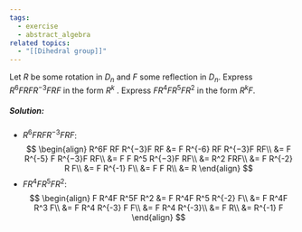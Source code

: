 ```yaml
---
tags:
  - exercise
  - abstract_algebra
related topics:
  - "[[Dihedral group]]"
---
```

Let $R$ be some rotation in $D_n$ and $F$ some reflection in $D_n$. Express $R^6F RF R^{−3}F RF$ in the form $R^k$ . Express $F R^4F R^5F R^2$ in the form $R^kF$.
##### Solution:
- $R^6F RF R^{−3}F RF$:$$
	\begin{align}
		R^6F RF R^{−3}F RF
		&= F R^{-6} RF R^{−3}F RF\\
		&= F R^{-5} F R^{−3}F RF\\
		&= F F R^5 R^{−3}F RF\\
		&= R^2 FRF\\
		&= F R^{-2} R F\\
		&= F R^{-1} F\\
		&= F F R\\
		&= R
	\end{align}
	$$
- $F R^4F R^5F R^2$:$$
	\begin{align}
		F R^4F R^5F R^2
		&= F R^4F R^5 R^{-2} F\\
		&= F R^4F R^3 F\\
		&= F R^4 R^{-3} F F\\
		&= F R^4 R^{-3}\\
		&= F R\\
		&= R^{-1} F
	\end{align}
	$$
